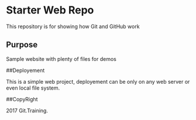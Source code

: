 # Starter Web Repo

This repository is for showing how Git and GitHub work

## Purpose

Sample website with plenty of files for demos

##Deployement

This is a simple web project, deployement can be only on any web server or even local file system.

##CopyRight

2017 Git.Training.
